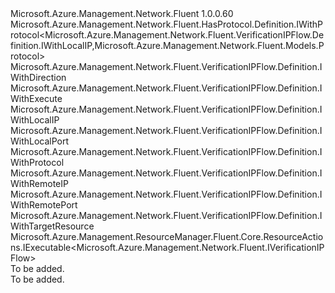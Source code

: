 <Type Name="IDefinition" FullName="Microsoft.Azure.Management.Network.Fluent.VerificationIPFlow.Definition.IDefinition">
  <TypeSignature Language="C#" Value="public interface IDefinition : Microsoft.Azure.Management.Network.Fluent.HasProtocol.Definition.IWithProtocol&lt;Microsoft.Azure.Management.Network.Fluent.VerificationIPFlow.Definition.IWithLocalIP,Microsoft.Azure.Management.Network.Fluent.Models.Protocol&gt;, Microsoft.Azure.Management.Network.Fluent.VerificationIPFlow.Definition.IWithDirection, Microsoft.Azure.Management.Network.Fluent.VerificationIPFlow.Definition.IWithExecute, Microsoft.Azure.Management.Network.Fluent.VerificationIPFlow.Definition.IWithLocalIP, Microsoft.Azure.Management.Network.Fluent.VerificationIPFlow.Definition.IWithLocalPort, Microsoft.Azure.Management.Network.Fluent.VerificationIPFlow.Definition.IWithProtocol, Microsoft.Azure.Management.Network.Fluent.VerificationIPFlow.Definition.IWithRemoteIP, Microsoft.Azure.Management.Network.Fluent.VerificationIPFlow.Definition.IWithRemotePort, Microsoft.Azure.Management.Network.Fluent.VerificationIPFlow.Definition.IWithTargetResource, Microsoft.Azure.Management.ResourceManager.Fluent.Core.ResourceActions.IExecutable&lt;Microsoft.Azure.Management.Network.Fluent.IVerificationIPFlow&gt;" />
  <TypeSignature Language="ILAsm" Value=".class public interface auto ansi abstract IDefinition implements class Microsoft.Azure.Management.Network.Fluent.HasProtocol.Definition.IWithProtocol`2&lt;class Microsoft.Azure.Management.Network.Fluent.VerificationIPFlow.Definition.IWithLocalIP, class Microsoft.Azure.Management.Network.Fluent.Models.Protocol&gt;, class Microsoft.Azure.Management.Network.Fluent.VerificationIPFlow.Definition.IWithDirection, class Microsoft.Azure.Management.Network.Fluent.VerificationIPFlow.Definition.IWithExecute, class Microsoft.Azure.Management.Network.Fluent.VerificationIPFlow.Definition.IWithLocalIP, class Microsoft.Azure.Management.Network.Fluent.VerificationIPFlow.Definition.IWithLocalPort, class Microsoft.Azure.Management.Network.Fluent.VerificationIPFlow.Definition.IWithNetworkInterface, class Microsoft.Azure.Management.Network.Fluent.VerificationIPFlow.Definition.IWithProtocol, class Microsoft.Azure.Management.Network.Fluent.VerificationIPFlow.Definition.IWithRemoteIP, class Microsoft.Azure.Management.Network.Fluent.VerificationIPFlow.Definition.IWithRemotePort, class Microsoft.Azure.Management.Network.Fluent.VerificationIPFlow.Definition.IWithTargetResource, class Microsoft.Azure.Management.ResourceManager.Fluent.Core.ResourceActions.IExecutable`1&lt;class Microsoft.Azure.Management.Network.Fluent.IVerificationIPFlow&gt;, class Microsoft.Azure.Management.ResourceManager.Fluent.Core.ResourceActions.IIndexable" />
  <TypeSignature Language="DocId" Value="T:Microsoft.Azure.Management.Network.Fluent.VerificationIPFlow.Definition.IDefinition" />
  <TypeSignature Language="VB.NET" Value="Public Interface IDefinition&#xA;Implements IExecutable(Of IVerificationIPFlow), IWithDirection, IWithExecute, IWithLocalIP, IWithLocalPort, IWithProtocol, IWithProtocol(Of IWithLocalIP, Protocol), IWithRemoteIP, IWithRemotePort, IWithTargetResource" />
  <TypeSignature Language="F#" Value="type IDefinition = interface&#xA;    interface IWithTargetResource&#xA;    interface IWithDirection&#xA;    interface IWithProtocol&#xA;    interface IWithProtocol&lt;IWithLocalIP, Protocol&gt;&#xA;    interface IWithLocalIP&#xA;    interface IWithRemoteIP&#xA;    interface IWithLocalPort&#xA;    interface IWithRemotePort&#xA;    interface IWithExecute&#xA;    interface IExecutable&lt;IVerificationIPFlow&gt;&#xA;    interface IIndexable&#xA;    interface IWithNetworkInterface" />
  <AssemblyInfo>
    <AssemblyName>Microsoft.Azure.Management.Network.Fluent</AssemblyName>
    <AssemblyVersion>1.0.0.60</AssemblyVersion>
  </AssemblyInfo>
  <Interfaces>
    <Interface>
      <InterfaceName>Microsoft.Azure.Management.Network.Fluent.HasProtocol.Definition.IWithProtocol&lt;Microsoft.Azure.Management.Network.Fluent.VerificationIPFlow.Definition.IWithLocalIP,Microsoft.Azure.Management.Network.Fluent.Models.Protocol&gt;</InterfaceName>
    </Interface>
    <Interface>
      <InterfaceName>Microsoft.Azure.Management.Network.Fluent.VerificationIPFlow.Definition.IWithDirection</InterfaceName>
    </Interface>
    <Interface>
      <InterfaceName>Microsoft.Azure.Management.Network.Fluent.VerificationIPFlow.Definition.IWithExecute</InterfaceName>
    </Interface>
    <Interface>
      <InterfaceName>Microsoft.Azure.Management.Network.Fluent.VerificationIPFlow.Definition.IWithLocalIP</InterfaceName>
    </Interface>
    <Interface>
      <InterfaceName>Microsoft.Azure.Management.Network.Fluent.VerificationIPFlow.Definition.IWithLocalPort</InterfaceName>
    </Interface>
    <Interface>
      <InterfaceName>Microsoft.Azure.Management.Network.Fluent.VerificationIPFlow.Definition.IWithProtocol</InterfaceName>
    </Interface>
    <Interface>
      <InterfaceName>Microsoft.Azure.Management.Network.Fluent.VerificationIPFlow.Definition.IWithRemoteIP</InterfaceName>
    </Interface>
    <Interface>
      <InterfaceName>Microsoft.Azure.Management.Network.Fluent.VerificationIPFlow.Definition.IWithRemotePort</InterfaceName>
    </Interface>
    <Interface>
      <InterfaceName>Microsoft.Azure.Management.Network.Fluent.VerificationIPFlow.Definition.IWithTargetResource</InterfaceName>
    </Interface>
    <Interface>
      <InterfaceName>Microsoft.Azure.Management.ResourceManager.Fluent.Core.ResourceActions.IExecutable&lt;Microsoft.Azure.Management.Network.Fluent.IVerificationIPFlow&gt;</InterfaceName>
    </Interface>
  </Interfaces>
  <Docs>
    <summary>To be added.</summary>
    <remarks>To be added.</remarks>
  </Docs>
  <Members />
</Type>